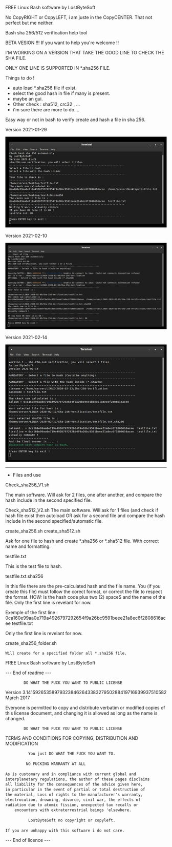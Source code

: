 FREE Linux Bash software by LostByteSoft

No CopyRIGHT or CopyLEFT, i am juste in the CopyCENTER. That not perfect but me neither.

Bash sha 256/512 verification help tool

BETA VESION !!! If you want to help you're welcome !!

I'M WORKING ON A VERSION THAT TAKE THE GOOD LINE TO CHECK THE SHA FILE.

ONLY ONE LINE IS SUPPORTED IN *.sha256 FILE.




Things to do !

* auto load *.sha256 file if exist.
* select the good hash in file if many is present.
* maybe an gui.
* Other check : sha512, crc32 , ...
* i'm sure there are more to do....



Easy way or not in bash to verify create and hash a file in sha 256.

Version 2021-01-29

![Screenshot](Picture_5.jpg)

Version 2021-02-10

![Screenshot](Picture_6.jpg)

Version 2021-02-14

![Screenshot](Picture_7.jpg)

--------------------------------------------------------------------

* Files and use

Check_sha256_V1.sh

The main software. Will ask for 2 files, one after another, and compare the hash include in the second specified file.

Check_sha512_V2.sh
The main software. Will ask for 1 files (and check if hash file exist then autoload OR ask for a second file and compare the hash include in the second specified/automatic file.

create_sha256.sh
create_sha512.sh

Ask for one file to hash and create *.sha256 or *.sha512 file. With correct name and formatting.

testfile.txt

This is the test file to hash.

testfile.txt.sha256

In this file there are the pre-calculated hash and the file name. You (if you create this file) must follow the corect format, or correct the file to respect the format. HOW: Is the hash code plus two (2) spaceS and the name of the file. Only the first line is revelant for now.

Exemple of the first line : 0ca160e99aa0e719a4926797292654f9a26bc9591beee21a8ec6f2808616acee  testfile.txt

Only the first line is revelant for now.


create_sha256_folder.sh

	Will create for a specified folder all *.sha256 file.




FREE Linux Bash software by LostByteSoft

--- End of readme ---

            DO WHAT THE FUCK YOU WANT TO PUBLIC LICENSE
   Version 3.14159265358979323846264338327950288419716939937510582
                          March 2017

 Everyone is permitted to copy and distribute verbatim or modified
 copies of this license document, and changing it is allowed as long
 as the name is changed.

            DO WHAT THE FUCK YOU WANT TO PUBLIC LICENSE
   TERMS AND CONDITIONS FOR COPYING, DISTRIBUTION AND MODIFICATION

              You just DO WHAT THE FUCK YOU WANT TO.

		     NO FUCKING WARRANTY AT ALL

	As is customary and in compliance with current global and
	interplanetary regulations, the author of these pages disclaims
	all liability for the consequences of the advice given here,
	in particular in the event of partial or total destruction of
	the material, Loss of rights to the manufacturer's warranty,
	electrocution, drowning, divorce, civil war, the effects of
	radiation due to atomic fission, unexpected tax recalls or
	    encounters with extraterrestrial beings 'elsewhere.

              LostByteSoft no copyright or copyleft.

	If you are unhappy with this software i do not care.
	
--- End of licence ---
